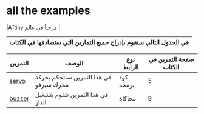 # all the examples
|ATtiny مرحباً في عالم  |

| في الجدول التالي سنقوم بإدراج جميع التمارين التي ستصادفها في الكتاب |
| ------   |


|  التمرين |                  الوصف             | نوع الرابط | صفحة التمرين في الكتاب | 
| -------- |                   -------- | -------- |------|
|[servo](https://github.com/jeem2/ATTINY/blob/main/Basic/attiny85%20and%20DC_motor.ino)|في هذا التمرين سنتحكم بحركة محرك سيرفو|كود برمجة|5|
| [buzzer](https://www.tinkercad.com/things/857emzdnm8i-ledon-off) | في هذا التمرين نتقوم بتشغيل انذار | محاكاة |9|
